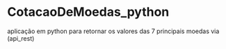 # CotacaoDeMoedas_python
aplicação em python para retornar os valores das 7 principais moedas via (api_rest)
